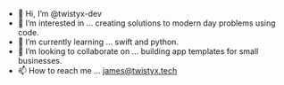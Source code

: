 - 👋 Hi, I’m @twistyx-dev
- 👀 I’m interested in ... creating solutions to modern day problems using code.
- 🌱 I’m currently learning ... swift and python.
- 💞️ I’m looking to collaborate on ... building app templates for small businesses.
- 📫 How to reach me ... james@twistyx.tech
